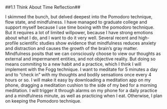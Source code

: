 ##1.1 Think About Time Reflection##

I skimmed the bunch, but delved deepest into the Pomodoro technique, flow state, and mindfulness. I have managed to graduate college and support myself because I use time boxing with the pomodoro technique. But it requires a lot of limited willpower, because I have strong emotions about what I do, and I want to do it very well.
Several recent and high-profile scientific studies show evidence that mindfulness reduces anxiety and distraction and causes the growth of the brain’s gray matter.  Mindfulness posits that we can consciously choose to view our thoughts as external and impermanent entities, and not objective reality.  But doing so means commiting to a new habit and a practice, which I think I will implement with the Fogg technique. I want to meditate for 5 minutes a day and to “check in” with my thoughts and bodily sensations once every 4 hours or so. I will make it easy by downloading a meditation app on my phone, dragging a meditation cushion to the side of my bed for a morning meditation. I will trigger it through alarms on my phone for a daily practice and a mindfulness minute, as well as practicing when I eat. Otherwise, I plan on keeping the Pomodoro technique.

